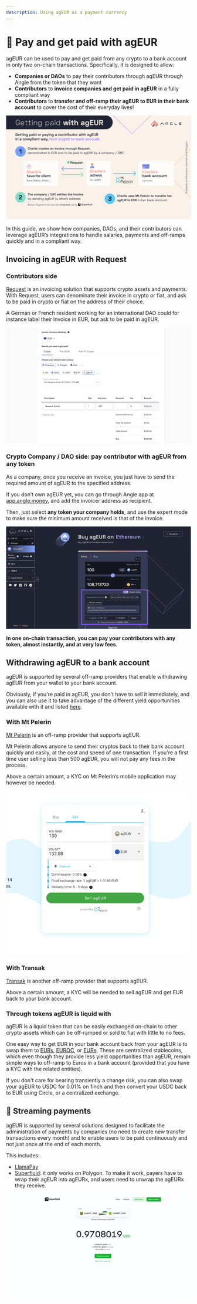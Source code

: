 ```yaml
---
description: Using agEUR as a payment currency
---
```


# 💸 Pay and get paid with agEUR

agEUR can be used to pay and get paid from any crypto to a bank account in only two on-chain transactions. Specifically, it is designed to allow:

- **Companies or DAOs** to pay their contributors through agEUR through Angle from the token that they want
- **Contributors** to **invoice companies and get paid in agEUR** in a fully compliant way
- **Contributors** to **transfer and off-ramp their agEUR to EUR in their bank account** to cover the cost of their everyday lives!

![Pay and get paid with agEUR](../../.gitbook/assets/getting-paid-ageur.jpg)

In this guide, we show how companies, DAOs, and their contributors can leverage agEUR’s integrations to handle salaries, payments and off-ramps quickly and in a compliant way.

## Invoicing in agEUR with Request

### Contributors side

[Request](https://app.request.finance) is an invoicing solution that supports crypto assets and payments. With Request, users can denominate their invoice in crypto or fiat, and ask to be paid in crypto or fiat on the address of their choice.

A German or French resident working for an international DAO could for instance label their invoice in EUR, but ask to be paid in agEUR.

![Request create invoice](../../.gitbook/assets/request-create-invoice.png)

### Crypto Company / DAO side: pay contributor with agEUR from any token

As a company, once you receive an invoice, you just have to send the required amount of agEUR to the specified address.

If you don’t own agEUR yet, you can go through Angle app at [app.angle.money](http://app.angle.money), and add the invoicer address as recipient.

Then, just select **any token your company holds**, and use the expert mode to make sure the minimum amount received is that of the invoice.

![Angle agEUR from any token](../../.gitbook/assets/send-to-recipient2.png)

**In one on-chain transaction, you can pay your contributors with any token, almost instantly, and at very low fees.**

## Withdrawing agEUR to a bank account

agEUR is supported by several off-ramp providers that enable withdrawing agEUR from your wallet to your bank account.

Obviously, if you're paid in agEUR, you don't have to sell it immediately, and you can also use it to take advantage of the different yield opportunities available with it and listed [here](https://app.angle.money/earn).

### With Mt Pelerin

[Mt Pelerin](https://www.mtpelerin.com/sell-crypto) is an off-ramp provider that supports agEUR.

Mt Pelerin allows anyone to send their cryptos back to their bank account quickly and easily, at the cost and speed of one transaction. If you're a first time user selling less than 500 agEUR, you will not pay any fees in the process.

Above a certain amount, a KYC on Mt Pelerin’s mobile application may however be needed.

![Mt Pelerin off-ramp](../../.gitbook/assets/mtpelerin-offramp.png)

### With Transak

[Transak](https://global.transak.com/?apiKey=19f99004-7aee-40ff-93c6-7676a2c002ed&networks=ethereum,polygon&defaultCryptoCurrency=agEUR&cryptoCurrencyList=agEUR&productsAvailed=BUY,SELL) is another off-ramp provider that supports agEUR.

Above a certain amount, a KYC will be needed to sell agEUR and get EUR back to your bank account.

### Through tokens agEUR is liquid with

agEUR is a liquid token that can be easily exchanged on-chain to other crypto assets which can be off-ramped or sold to fiat with little to no fees.

One easy way to get EUR in your bank account back from your agEUR is to swap them to [EURs](https://stasis.net), [EUROC](https://www.circle.com/en/), or [EURe](https://monerium.com/tokens/). These are centralized stablecoins, which even though they provide less yield opportunities than agEUR, remain simple ways to off-ramp to Euros in a bank account (provided that you have a KYC with the related entities).

If you don't care for bearing transiently a change risk, you can also swap your agEUR to USDC for 0.01% on 1inch and then convert your USDC back to EUR using Circle, or a centralized exchange.

## 💸 Streaming payments

agEUR is supported by several solutions designed to facilitate the administration of payments by companies (no need to create new transfer transactions every month) and to enable users to be paid continuously and not just once at the end of each month.

This includes:

- [LlamaPay](https://llamapay.io)
- [Superfluid](https://www.superfluid.finance/home): it only works on Polygon. To make it work, payers have to wrap their agEUR into agEURx, and users need to unwrap the agEURx they receive.

![Superfluid stream](../../.gitbook/assets/superfluid-stream.png)
